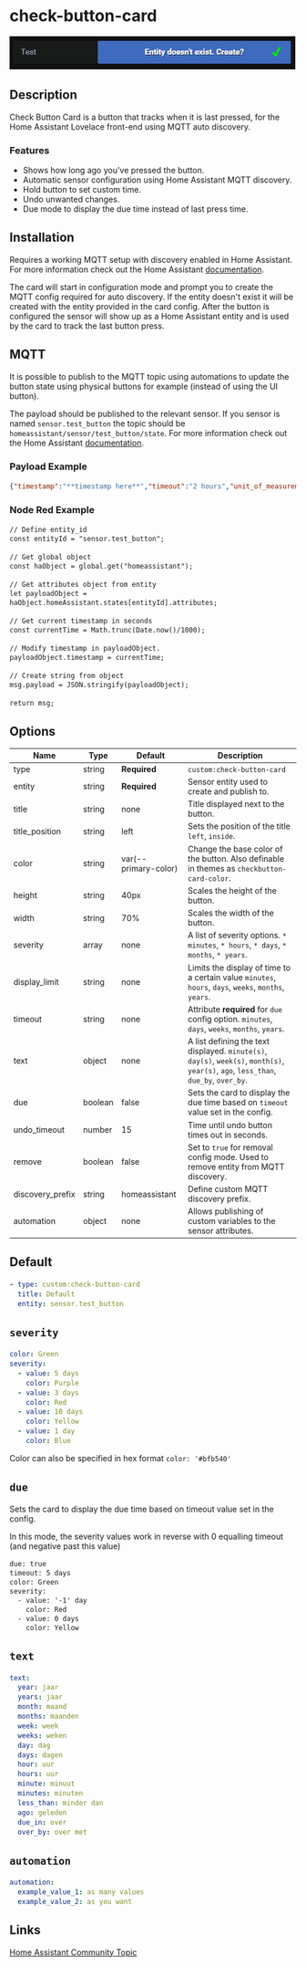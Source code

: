 # check-button-card
![](images/example.gif)

## Description

Check Button Card is a button that tracks when it is last pressed, for the Home Assistant Lovelace front-end using MQTT auto discovery.

### Features
- Shows how long ago you've pressed the button.
- Automatic sensor configuration using Home Assistant MQTT discovery.
- Hold button to set custom time.
- Undo unwanted changes.
- Due mode to display the due time instead of last press time.

## Installation
Requires a working MQTT setup with discovery enabled in Home Assistant. For more information check out the Home Assistant [documentation](https://www.home-assistant.io/docs/mqtt/discovery/).

The card will start in configuration mode and prompt you to create the MQTT config required for auto discovery. If the entity doesn't exist it will be created with the entity provided in the card config. After the button is configured the sensor will show up as a Home Assistant entity and is used by the card to track the last button press.

## MQTT

It is possible to publish to the MQTT topic using automations to update the button state using physical buttons for example (instead of using the UI button).

The payload should be published to the relevant sensor. If you sensor is named `sensor.test_button` the topic should be `homeassistant/sensor/test_button/state`. For more information check out the Home Assistant [documentation](https://www.home-assistant.io/docs/mqtt/discovery/). 

### Payload Example
``` json
{"timestamp":"**timestamp here**","timeout":"2 hours","unit_of_measurement":"timestamp"}
```
### Node Red Example
```
// Define entity_id
const entityId = "sensor.test_button";

// Get global object
const haObject = global.get("homeassistant");

// Get attributes object from entity
let payloadObject = haObject.homeAssistant.states[entityId].attributes;

// Get current timestamp in seconds
const currentTime = Math.trunc(Date.now()/1000);

// Modify timestamp in payloadObject.
payloadObject.timestamp = currentTime;

// Create string from object
msg.payload = JSON.stringify(payloadObject);

return msg;
```

## Options

| Name | Type | Default | Description
| ---- | ---- | ------- | -----------
| type | string | **Required** | `custom:check-button-card`
| entity | string | **Required** | Sensor entity used to create and publish to.
| title | string | none | Title displayed next to the button.
| title_position | string | left | Sets the position of the title `left`, `inside`.
| color | string | var(--primary-color) | Change the base color of the button. Also definable in themes as `checkbutton-card-color`.
| height | string | 40px | Scales the height of the button.
| width | string | 70% | Scales the width of the button.
| severity | array | none | A list of severity options. `* minutes`, `* hours`, `* days`, `* months`, `* years`.
| display_limit | string | none | Limits the display of time to a certain value `minutes`, `hours`, `days`, `weeks`, `months`, `years`.
| timeout | string | none | Attribute **required** for `due` config option. `minutes`, `days`, `weeks`, `months`, `years`.
| text | object | none | A list defining the text displayed. `minute(s)`, `day(s)`, `week(s)`, `month(s)`, `year(s)`, `ago`, `less_than`, `due_by`, `over_by`.
| due | boolean | false | Sets the card to display the due time based on `timeout` value set in the config.
| undo_timeout | number | 15 | Time until undo button times out in seconds.
| remove | boolean | false | Set to `true` for removal config mode. Used to remove entity from MQTT discovery.
| discovery_prefix | string | homeassistant | Define custom MQTT discovery prefix.
| automation | object | none | Allows publishing of custom variables to the sensor attributes.

## Default

```yaml
- type: custom:check-button-card
  title: Default
  entity: sensor.test_button
```
## `severity`

```yaml
color: Green
severity:
  - value: 5 days
    color: Purple
  - value: 3 days
    color: Red
  - value: 10 days
    color: Yellow
  - value: 1 day
    color: Blue
```
Color can also be specified in hex format ```color: '#bfb540'```

## `due`
Sets the card to display the due time based on timeout value set in the config.

In this mode, the severity values work in reverse with 0 equalling timeout (and negative past this value)
```
due: true
timeout: 5 days
color: Green
severity:
  - value: '-1' day
    color: Red
  - value: 0 days
    color: Yellow
```

## `text`
```yaml
text:
  year: jaar
  years: jaar
  month: maand
  months: maanden
  week: week
  weeks: weken
  day: dag
  days: dagen
  hour: uur
  hours: uur
  minute: minuut
  minutes: minuten
  less_than: minder dan
  ago: geleden
  due_in: over
  over_by: over met
```

## `automation`

```yaml
automation:
  example_value_1: as many values
  example_value_2: as you want
```

## Links

[Home Assistant Community Topic](https://community.home-assistant.io/t/lovelace-check-button-card/92980)
